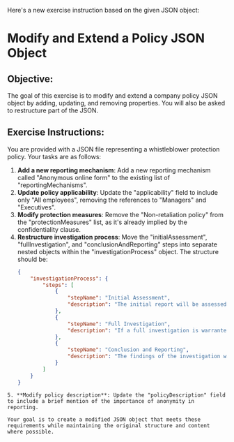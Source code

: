 Here's a new exercise instruction based on the given JSON object:

# Modify and Extend a Policy JSON Object

## Objective:
The goal of this exercise is to modify and extend a company policy JSON object by adding, updating, and removing properties. You will also be asked to restructure part of the JSON.

## Exercise Instructions:

You are provided with a JSON file representing a whistleblower protection policy.
Your tasks are as follows:

1. **Add a new reporting mechanism**: Add a new reporting mechanism called "Anonymous online form" to the existing list of "reportingMechanisms".
2. **Update policy applicability**: Update the "applicability" field to include only "All employees", removing the references to "Managers" and "Executives".
3. **Modify protection measures**: Remove the "Non-retaliation policy" from the "protectionMeasures" list, as it's already implied by the confidentiality clause.
4. **Restructure investigation process**: Move the "initialAssessment", "fullInvestigation", and "conclusionAndReporting" steps into separate nested objects within the "investigationProcess" object. The structure should be:
    ```json
    {
        "investigationProcess": {
            "steps": [
                {
                    "stepName": "Initial Assessment",
                    "description": "The initial report will be assessed to determine if it warrants a full investigation."
                },
                {
                    "stepName": "Full Investigation",
                    "description": "If a full investigation is warranted, it will be conducted by an independent investigator."
                },
                {
                    "stepName": "Conclusion and Reporting",
                    "description": "The findings of the investigation will be reported to the appropriate authorities."
                }
            ]
        }
    }
```
5. **Modify policy description**: Update the "policyDescription" field to include a brief mention of the importance of anonymity in reporting.

Your goal is to create a modified JSON object that meets these requirements while maintaining the original structure and content where possible.